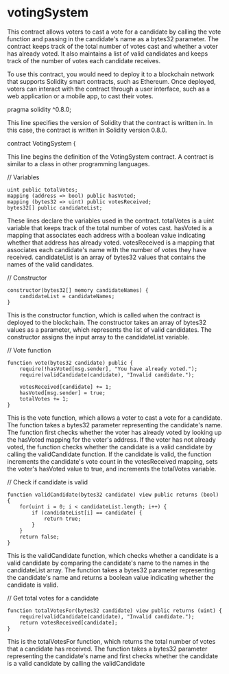 # votingSystem

This contract allows voters to cast a vote for a candidate by calling the vote function and passing in the candidate's name as a bytes32 parameter. The contract keeps track of the total number of votes cast and whether a voter has already voted. It also maintains a list of valid candidates and keeps track of the number of votes each candidate receives.

To use this contract, you would need to deploy it to a blockchain network that supports Solidity smart contracts, such as Ethereum. Once deployed, voters can interact with the contract through a user interface, such as a web application or a mobile app, to cast their votes.

pragma solidity ^0.8.0;

This line specifies the version of Solidity that the contract is written in. In this case, the contract is written in Solidity version 0.8.0.

contract VotingSystem {

This line begins the definition of the VotingSystem contract. A contract is similar to a class in other programming languages.

// Variables

    uint public totalVotes;
    mapping (address => bool) public hasVoted;
    mapping (bytes32 => uint) public votesReceived;
    bytes32[] public candidateList;
    
These lines declare the variables used in the contract. totalVotes is a uint variable that keeps track of the total number of votes cast. hasVoted is a mapping that associates each address with a boolean value indicating whether that address has already voted. votesReceived is a mapping that associates each candidate's name with the number of votes they have received. candidateList is an array of bytes32 values that contains the names of the valid candidates.

// Constructor

    constructor(bytes32[] memory candidateNames) {
        candidateList = candidateNames;
    }
    
This is the constructor function, which is called when the contract is deployed to the blockchain. The constructor takes an array of bytes32 values as a parameter, which represents the list of valid candidates. The constructor assigns the input array to the candidateList variable.

// Vote function

    function vote(bytes32 candidate) public {
        require(!hasVoted[msg.sender], "You have already voted.");
        require(validCandidate(candidate), "Invalid candidate.");
        
        votesReceived[candidate] += 1;
        hasVoted[msg.sender] = true;
        totalVotes += 1;
    }
    
This is the vote function, which allows a voter to cast a vote for a candidate. The function takes a bytes32 parameter representing the candidate's name. The function first checks whether the voter has already voted by looking up the hasVoted mapping for the voter's address. If the voter has not already voted, the function checks whether the candidate is a valid candidate by calling the validCandidate function. If the candidate is valid, the function increments the candidate's vote count in the votesReceived mapping, sets the voter's hasVoted value to true, and increments the totalVotes variable.

// Check if candidate is valid

    function validCandidate(bytes32 candidate) view public returns (bool) {
        for(uint i = 0; i < candidateList.length; i++) {
            if (candidateList[i] == candidate) {
                return true;
            }
        }
        return false;
    }
    
This is the validCandidate function, which checks whether a candidate is a valid candidate by comparing the candidate's name to the names in the candidateList array. The function takes a bytes32 parameter representing the candidate's name and returns a boolean value indicating whether the candidate is valid.

// Get total votes for a candidate

    function totalVotesFor(bytes32 candidate) view public returns (uint) {
        require(validCandidate(candidate), "Invalid candidate.");
        return votesReceived[candidate];
    }
    
This is the totalVotesFor function, which returns the total number of votes that a candidate has received. The function takes a bytes32 parameter representing the candidate's name and first checks whether the candidate is a valid candidate by calling the validCandidate
